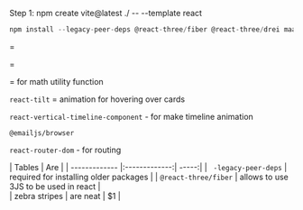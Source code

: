 Step 1:
npm create vite@latest ./ -- --template react

```javascript
npm install --legacy-peer-deps @react-three/fiber @react-three/drei maath react-tilt react-vertical-timeline-component @emailjs/browser framer-motion react-router-dom
```

 = 

 = 

 = for math utility function 

```react-tilt``` = animation for hovering over cards

```react-vertical-timeline-component``` - for make timeline animation 

```@emailjs/browser```

```react-router-dom``` - for routing 

| Tables        | Are           |
| ------------- |:-------------:| -----:|
| ``` -legacy-peer-deps```     | required for installing older packages  |
| ```@react-three/fiber```      | allows to use 3JS to be used in react      |  
| zebra stripes | are neat      |    $1 |




